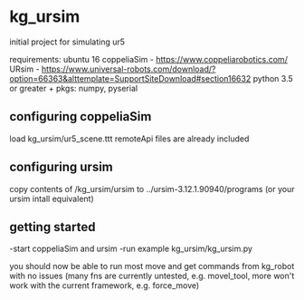 # kg_ursim

initial project for simulating ur5

requirements:
ubuntu 16
coppeliaSim - https://www.coppeliarobotics.com/
URsim - https://www.universal-robots.com/download/?option=66363&alttemplate=SupportSiteDownload#section16632
python 3.5 or greater + pkgs: numpy, pyserial

## configuring coppeliaSim
load kg_ursim/ur5_scene.ttt
remoteApi files are already included

## configuring ursim
copy contents of /kg_ursim/ursim to ../ursim-3.12.1.90940/programs (or your ursim intall equivalent)

## getting started
-start coppeliaSim and ursim
-run example kg_ursim/kg_ursim.py

you should now be able to run most move and get commands from kg_robot with no issues (many fns are currently untested, e.g. movel_tool, more won't work with the current framework, e.g. force_move)
